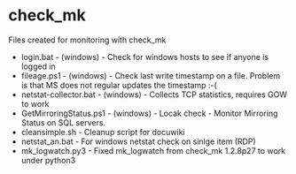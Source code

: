# check_mk
Files created for monitoring with check_mk

  - login.bat - (windows) - Check for windows hosts to see if anyone is logged in  
  - fileage.ps1 - (windows) - Check last write timestamp on a file. Problem is that MS does not regular updates the timestamp :-(  
  - netstat-collector.bat - (windows) - Collects TCP statistics, requires GOW to work  
  - GetMirroringStatus.ps1 - (windows) - Locak check - Monitor Mirroring Status on SQL servers.
  - cleansimple.sh - Cleanup script for docuwiki
  - netstat_an.bat - For windows netstat check on sinlge item (RDP)
  - mk_logwatch.py3 - Fixed mk_logwatch from check_mk 1.2.8p27 to work under python3
